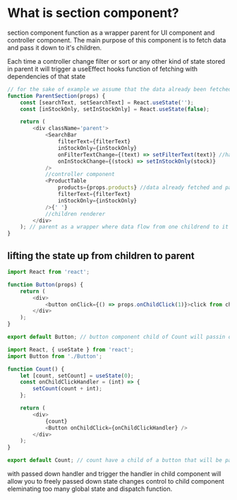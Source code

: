 # What is section component?

section component function as a wrapper parent for UI component and controller component. The main purpose of this component is to fetch data and pass it down to it's children.

Each time a controller change filter or sort or any other kind of state stored in parent it will trigger a useEffect hooks function of fetching with dependencies of that state

```js
// for the sake of example we assume that the data already been fetched and passed to the clidren component via props )props.products
function ParentSection(props) {
	const [searchText, setSearchText] = React.useState('');
	const [inStockOnly, setInStockOnly] = React.useState(false);

	return (
		<div className='parent'>
			<SearchBar
				filterText={filterText}
				inStockOnly={inStockOnly}
				onFilterTextChange={(text) => setFilterText(text)} //handler pass to filter to get back the value of the event change
				onInStockChange={(stock) => setInStockOnly(stock)}
			/>
			//controller component
			<ProductTable
				products={props.products} //data already fetched and passed to props
				filterText={filterText}
				inStockOnly={inStockOnly}
			/>{' '}
			//children renderer
		</div>
	); // parent as a wrapper where data flow from one childrend to it's siblings. From controller component to parent then passed down data to UI to get render
}
```

## lifting the state up from children to parent

```js
import React from 'react';

function Button(props) {
	return (
		<div>
			<button onClick={() => props.onChildClick(1)}>click from child</button>
		</div>
	);
}

export default Button; // button component child of Count will passin onChildClick handler passed down via props.onChildClick and initialize it to trigger handler on parrent

import React, { useState } from 'react';
import Button from './Button';

function Count() {
	let [count, setCount] = useState(0);
	const onChildClickHandler = (int) => {
		setCount(count + int);
	};

	return (
		<div>
			{count}
			<Button onChildClick={onChildClickHandler} />
		</div>
	);
}

export default Count; // count have a child of a button that will be passed down a props called onChildClick that will point to onChildClickHandler

```

with passed down handler and trigger the handler in child component will allow you to freely passed down state changes control to child component eleminating too many global state and dispatch function.
